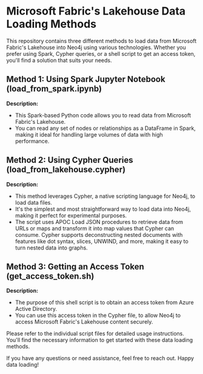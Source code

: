 # Microsoft Fabric's Lakehouse Data Loading Methods

This repository contains three different methods to load data from Microsoft Fabric's Lakehouse into Neo4j using various technologies. Whether you prefer using Spark, Cypher queries, or a shell script to get an access token, you'll find a solution that suits your needs.

## Method 1: Using Spark Jupyter Notebook (load_from_spark.ipynb)

**Description:**
- This Spark-based Python code allows you to read data from Microsoft Fabric's Lakehouse.
- You can read any set of nodes or relationships as a DataFrame in Spark, making it ideal for handling large volumes of data with high performance.

## Method 2: Using Cypher Queries (load_from_lakehouse.cypher)

**Description:**
- This method leverages Cypher, a native scripting language for Neo4j, to load data files.
- It's the simplest and most straightforward way to load data into Neo4j, making it perfect for experimental purposes.
- The script uses APOC Load JSON procedures to retrieve data from URLs or maps and transform it into map values that Cypher can consume. Cypher supports deconstructing nested documents with features like dot syntax, slices, UNWIND, and more, making it easy to turn nested data into graphs.

## Method 3: Getting an Access Token (get_access_token.sh)

**Description:**
- The purpose of this shell script is to obtain an access token from Azure Active Directory.
- You can use this access token in the Cypher file, to allow Neo4j to access Microsoft Fabric's Lakehouse content securely.

Please refer to the individual script files for detailed usage instructions. You'll find the necessary information to get started with these data loading methods.

If you have any questions or need assistance, feel free to reach out. Happy data loading!
